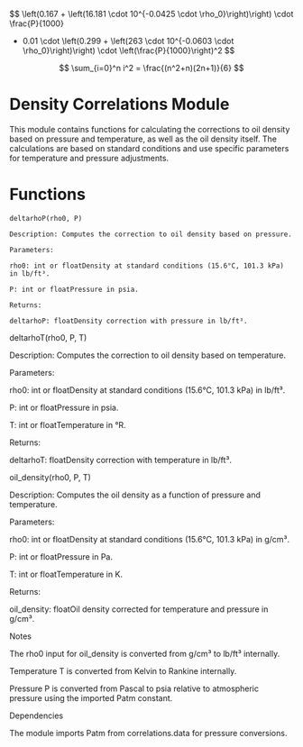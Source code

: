 
$$
\left(0.167 + \left(16.181 \cdot 10^{-0.0425 \cdot \rho_0}\right)\right) \cdot \frac{P}{1000} 
- 0.01 \cdot \left(0.299 + \left(263 \cdot 10^{-0.0603 \cdot \rho_0}\right)\right) \cdot \left(\frac{P}{1000}\right)^2
$$

$$ \sum_{i=0}^n i^2 = \frac{(n^2+n)(2n+1)}{6} $$


# Density Correlations Module

This module contains functions for calculating the corrections to oil density based on pressure and temperature, as well as the oil density itself. The calculations are based on standard conditions and use specific parameters for temperature and pressure adjustments.

# Functions
```
deltarhoP(rho0, P)

Description: Computes the correction to oil density based on pressure.

Parameters:

rho0: int or floatDensity at standard conditions (15.6°C, 101.3 kPa) in lb/ft³.

P: int or floatPressure in psia.

Returns:

deltarhoP: floatDensity correction with pressure in lb/ft³.
```

deltarhoT(rho0, P, T)

Description: Computes the correction to oil density based on temperature.

Parameters:

rho0: int or floatDensity at standard conditions (15.6°C, 101.3 kPa) in lb/ft³.

P: int or floatPressure in psia.

T: int or floatTemperature in °R.

Returns:

deltarhoT: floatDensity correction with temperature in lb/ft³.

oil_density(rho0, P, T)

Description: Computes the oil density as a function of pressure and temperature.

Parameters:

rho0: int or floatDensity at standard conditions (15.6°C, 101.3 kPa) in g/cm³.

P: int or floatPressure in Pa.

T: int or floatTemperature in K.

Returns:

oil_density: floatOil density corrected for temperature and pressure in g/cm³.

Notes

The rho0 input for oil_density is converted from g/cm³ to lb/ft³ internally.

Temperature T is converted from Kelvin to Rankine internally.

Pressure P is converted from Pascal to psia relative to atmospheric pressure using the imported Patm constant.

Dependencies

The module imports Patm from correlations.data for pressure conversions.